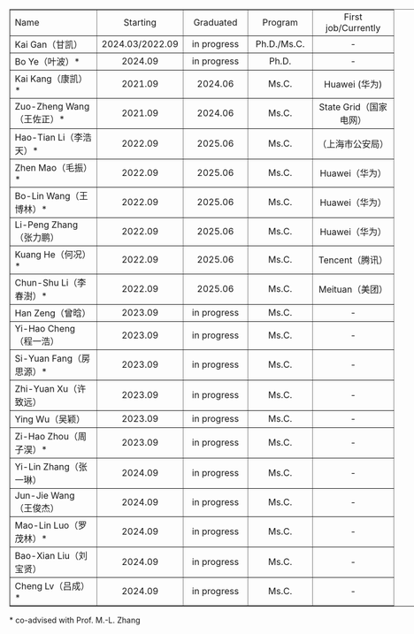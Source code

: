 <table style="width: 1000px;" border="1">
		<tbody>
			<tr>
				<td style="text-align: left; width: 140px;"> Name </td>
				<td style="text-align: center; width: 100px;">Starting</td>
				<td style="text-align: center; width: 100px;">Graduated</td>
				<td style="text-align: center; width: 100px;">Program</td>
				<td style="text-align: center; width: 130px;">First job/Currently</td>
				<!-- <td style="text-align: center; width: 268px;"> Comment </td> -->
			</tr>
			<tr>
				<td style="text-align: left;">Kai Gan（甘凯）</td>
				<td style="text-align: center;">2024.03/2022.09</td>
				<td style="text-align: center;"> in progress </td>
				<td style="text-align: center;"> Ph.D./Ms.C.</td>
				<td style="text-align: center;"> - </td>
			</tr>
			<tr>
				<td style="text-align: left;">Bo Ye（叶波）*</td>
				<td style="text-align: center;">2024.09</td>
				<td style="text-align: center;"> in progress </td>
				<td style="text-align: center;"> Ph.D.</td>
				<td style="text-align: center;"> - </td>
			</tr>
			<tr>
				<td style="text-align: left;">Kai Kang（康凯）*</td>
				<td style="text-align: center;">2021.09 </td>
				<td style="text-align: center;">2024.06</td>
				<td style="text-align: center;">Ms.C.</td>
				<td style="text-align: center;"> Huawei (华为) </td>
			</tr>
			<tr>
				<td style="text-align: left;">Zuo-Zheng Wang（王佐正）*</td>
				<td style="text-align: center;">2021.09</td>
				<td style="text-align: center;"> 2024.06 </td>
				<td style="text-align: center;">Ms.C.</td>
				<td style="text-align: center;"> State Grid（国家电网） </td>
			</tr>
			<tr>
				<td style="text-align: left;">Hao-Tian Li（李浩天）*</td>
				<td style="text-align: center;">2022.09 </td>
				<td style="text-align: center;">2025.06</td>
				<td style="text-align: center;">Ms.C.</td>
				<td style="text-align: center;"> （上海市公安局） </td>
			</tr>
			<tr>
				<td style="text-align: left;">Zhen Mao（毛振）*</td>
				<td style="text-align: center;">2022.09</td>
				<td style="text-align: center;"> 2025.06 </td>
				<td style="text-align: center;"> Ms.C.</td>
				<td style="text-align: center;"> Huawei（华为） </td>
			</tr>
			<tr>
				<td style="text-align: left;">Bo-Lin Wang（王博林）*</td>
				<td style="text-align: center;">2022.09 </td>
				<td style="text-align: center;">2025.06</td>
				<td style="text-align: center;">Ms.C.</td>
				<td style="text-align: center;"> Huawei（华为） </td>
			</tr>
			<tr>
				<td style="text-align: left;">Li-Peng Zhang（张力鹏）</td>
				<td style="text-align: center;">2022.09</td>
				<td style="text-align: center;"> 2025.06 </td>
				<td style="text-align: center;"> Ms.C.</td>
				<td style="text-align: center;"> Huawei（华为） </td>
			</tr>
			<tr>
				<td style="text-align: left;">Kuang He（何况）*</td>
				<td style="text-align: center;">2022.09</td>
				<td style="text-align: center;"> 2025.06 </td>
				<td style="text-align: center;"> Ms.C.</td>
				<td style="text-align: center;"> Tencent（腾讯） </td>
			</tr>
			<tr>
				<td style="text-align: left;">Chun-Shu Li（李春澍）*</td>
				<td style="text-align: center;">2022.09</td>
				<td style="text-align: center;"> 2025.06 </td>
				<td style="text-align: center;"> Ms.C.</td>
				<td style="text-align: center;"> Meituan（美团） </td>
			</tr>
			<tr>
				<td style="text-align: left;">Han Zeng（曾晗）</td>
				<td style="text-align: center;">2023.09</td>
				<td style="text-align: center;"> in progress </td>
				<td style="text-align: center;"> Ms.C.</td>
				<td style="text-align: center;"> - </td>
			</tr>
			<tr>
				<td style="text-align: left;">Yi-Hao Cheng（程一浩）</td>
				<td style="text-align: center;">2023.09</td>
				<td style="text-align: center;"> in progress </td>
				<td style="text-align: center;"> Ms.C.</td>
				<td style="text-align: center;"> - </td>
			</tr>
			<tr>
				<td style="text-align: left;">Si-Yuan Fang（房思源）*</td>
				<td style="text-align: center;">2023.09</td>
				<td style="text-align: center;"> in progress </td>
				<td style="text-align: center;"> Ms.C.</td>
				<td style="text-align: center;"> - </td>
			</tr>
			<tr>
				<td style="text-align: left;">Zhi-Yuan Xu（许致远）</td>
				<td style="text-align: center;">2023.09</td>
				<td style="text-align: center;"> in progress </td>
				<td style="text-align: center;"> Ms.C.</td>
				<td style="text-align: center;"> - </td>
			</tr>
			<tr>
				<td style="text-align: left;">Ying Wu（吴颖）</td>
				<td style="text-align: center;">2023.09</td>
				<td style="text-align: center;"> in progress </td>
				<td style="text-align: center;"> Ms.C.</td>
				<td style="text-align: center;"> - </td>
			</tr>
			<tr>
				<td style="text-align: left;">Zi-Hao Zhou（周子淏）*</td>
				<td style="text-align: center;">2023.09</td>
				<td style="text-align: center;"> in progress </td>
				<td style="text-align: center;"> Ms.C.</td>
				<td style="text-align: center;"> - </td>
			</tr>
			<tr>
				<td style="text-align: left;">Yi-Lin Zhang（张一琳）</td>
				<td style="text-align: center;">2024.09</td>
				<td style="text-align: center;"> in progress </td>
				<td style="text-align: center;"> Ms.C.</td>
				<td style="text-align: center;"> - </td>
			</tr>
			<tr>
				<td style="text-align: left;">Jun-Jie Wang（王俊杰）</td>
				<td style="text-align: center;">2024.09</td>
				<td style="text-align: center;"> in progress </td>
				<td style="text-align: center;"> Ms.C.</td>
				<td style="text-align: center;"> - </td>
			</tr>
			<tr>
				<td style="text-align: left;">Mao-Lin Luo（罗茂林）*</td>
				<td style="text-align: center;">2024.09</td>
				<td style="text-align: center;"> in progress </td>
				<td style="text-align: center;"> Ms.C.</td>
				<td style="text-align: center;"> - </td>
			</tr>
			<tr>
				<td style="text-align: left;">Bao-Xian Liu（刘宝贤）</td>
				<td style="text-align: center;">2024.09</td>
				<td style="text-align: center;"> in progress </td>
				<td style="text-align: center;"> Ms.C.</td>
				<td style="text-align: center;"> - </td>
			</tr>		
			<tr>
				<td style="text-align: left;">Cheng Lv（吕成）*</td>
				<td style="text-align: center;">2024.09</td>
				<td style="text-align: center;"> in progress </td>
				<td style="text-align: center;"> Ms.C.</td>
				<td style="text-align: center;"> - </td>
			</tr>		
	</tbody>
</table>
* co-advised with Prof. M.-L. Zhang